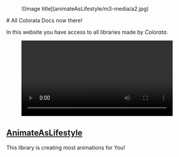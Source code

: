 <figure markdown>
  ![Image title](animateAsLifestyle/m3-media/a2.jpg)
  <figcation></figcaption>
</figure>
# All Colorata Docs now there!

In this website you have access to all libraries made by *Colorata*.

<figure>
    <video width="400" controls="false" aria-hidden="true" loop class="video" autoplay>
    <source src="animateAsLifestyle/m3-media/video1.mp4" type="video/mp4">
        Your browser does not support the video tag.
    </video>
</figure>

## [AnimateAsLifestyle](http://127.0.0.1:8000/animateAsLifestyle/getting_started/)
This library is creating most animations for You!

